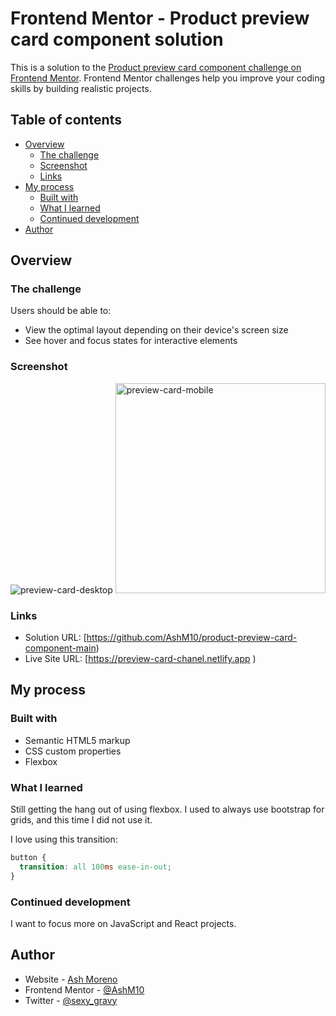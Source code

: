 # Frontend Mentor - Product preview card component solution

This is a solution to the [Product preview card component challenge on Frontend Mentor](https://www.frontendmentor.io/challenges/product-preview-card-component-GO7UmttRfa). Frontend Mentor challenges help you improve your coding skills by building realistic projects.

## Table of contents

- [Overview](#overview)
  - [The challenge](#the-challenge)
  - [Screenshot](#screenshot)
  - [Links](#links)
- [My process](#my-process)
  - [Built with](#built-with)
  - [What I learned](#what-i-learned)
  - [Continued development](#continued-development)
- [Author](#author)

## Overview

### The challenge

Users should be able to:

- View the optimal layout depending on their device's screen size
- See hover and focus states for interactive elements

### Screenshot

![preview-card-desktop](https://user-images.githubusercontent.com/89284873/179295784-9678f38e-b059-4485-8f57-3f9516bd9fe4.png)
<img width="336" alt="preview-card-mobile" src="https://user-images.githubusercontent.com/89284873/179295807-70e1058c-2246-44cc-9f0d-952cc5b37a9e.png">

### Links

- Solution URL: [https://github.com/AshM10/product-preview-card-component-main)
- Live Site URL: [https://preview-card-chanel.netlify.app )

## My process

### Built with

- Semantic HTML5 markup
- CSS custom properties
- Flexbox

### What I learned

Still getting the hang out of using flexbox.
I used to always use bootstrap for grids, and this time I did not use it.

I love using this transition:

```css
button {
  transition: all 100ms ease-in-out;
}
```

### Continued development

I want to focus more on JavaScript and React projects.

## Author

- Website - [Ash Moreno](https://www.ashmoreno.dev)
- Frontend Mentor - [@AshM10](https://www.frontendmentor.io/profile/AshM10)
- Twitter - [@sexy_gravy](https://twitter.com/home)
